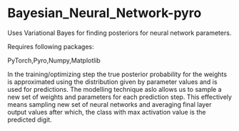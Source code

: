 # Bayesian_Neural_Network-pyro


Uses Variational Bayes for finding posteriors for neural network parameters. 

Requires following packages:

PyTorch,Pyro,Numpy,Matplotlib

 
In the training/optimizing step the true posterior probability for the weights is approximated using the distribution given by parameter values and is used for predictions. The modelling technique aslo allows us to sample a new set of weights and parameters for each prediction step.
This effectively means sampling new set of neural networks and averaging final layer output values after which, the class with 
max activation value is the predicted digit.


